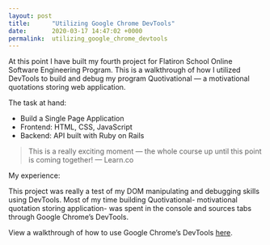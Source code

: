 ```yaml
---
layout: post
title:      "Utilizing Google Chrome DevTools"
date:       2020-03-17 14:47:02 +0000
permalink:  utilizing_google_chrome_devtools
---
```


At this point I have built my fourth project for Flatiron School Online Software Engineering Program. This is a walkthrough of how I utilized DevTools to build and debug my program Quotivational — a motivational quotations storing web application.

The task at hand:
* Build a Single Page Application
* Frontend: HTML, CSS, JavaScript
* Backend: API built with Ruby on Rails

> This is a really exciting moment — the whole course up until this point is coming together! — Learn.co

My experience:

This project was really a test of my DOM manipulating and debugging skills using DevTools. Most of my time building Quotivational- motivational quotation storing application- was spent in the console and sources tabs through Google Chrome’s DevTools.

View a walkthrough of how to use Google Chrome’s DevTools  [here](https://medium.com/@vic.hale74/utilizing-google-chrome-devtools-c30b7d1f9f4a).

